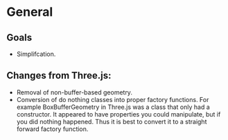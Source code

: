 # General

## Goals

* Simplifcation.

## Changes from Three.js:

* Removal of non-buffer-based geometry.
* Conversion of do nothing classes into proper factory functions.  For example BoxBufferGeometry in Three.js was a class that only had a constructor.  It appeared to have properties you could manipulate, but if you did nothing happened.  Thus it is best to convert it to a straight forward factory function.
